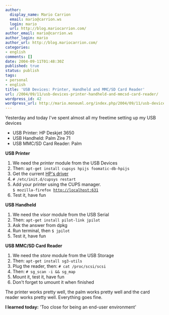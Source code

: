 ```yaml
---
author:
  display_name: Mario Carrion
  email: mario@carrion.ws
  login: mario
  url: http://blog.mariocarrion.com/
author_email: mario@carrion.ws
author_login: mario
author_url: http://blog.mariocarrion.com/
categories:
- english
comments: []
date: 2004-09-11T01:48:30Z
published: true
status: publish
tags:
- personal
- english
title: 'USB Devices: Printer, Handheld and MMC/SD Card Reader'
url: /2004/09/11/usb-devices-printer-handheld-and-mmcsd-card-reader/
wordpress_id: 42
wordpress_url: http://mario.monouml.org/index.php/2004/09/11/usb-devices-printer-handheld-and-mmcsd-card-reader/
---
```


<div style="clear:both;"></div>
<p>Yesterday and today I've spent almost all my freetime setting up my USB devices</p>
<ul>
<li>USB Printer: HP Deskjet 3650</li>
<li>USB Handheld: Palm Zire 71</li>
<li>USB MMC/SD Card Reader: Palm</li>
</ul>
<p><span style="font-weight:bold;">USB Printer</span></p>
<ol>
<li>We need the <span style="font-style:italic;">printer</span> module from the USB Devices</li>
<li>Then: <code>apt-get install cupsys hpijs foomatic-db-hpijs</code></li>
<li>Get the current <a href="http://www.linuxprinting.org/show_printer.cgi?recnum=HP-DeskJet_3650">HP's driver</a></li>
<li><code># /etc/init.d/cupsys restart</code></li>
<li>Add your printer using the CUPS manager.<br /><code>$ mozilla-firefox <a href="http://localhost:631">http://localhost:631</a></code></li>
<li>Test it, have fun</li>
</ol>
<p><span style="font-weight:bold;">USB Handheld</span></p>
<ol>
<li>We need the <span style="font-style:italic;">visor</span> module from the USB Serial</li>
<li>Then: <code>apt-get install pilot-link jpilot</code></li>
<li>Ask the answer from dpkg</li>
<li>Run terminal, then <code>$ jpilot</code></li>
<li>Test it, have fun</li>
</ol>
<p><span style="font-weight:bold;">USB MMC/SD Card Reader</span></p>
<ol>
<li>We need the <span style="font-style:italic;">store</span> module from the USB Storage</li>
<li>Then: <code>apt-get install sg3-utils</code></li>
<li>Plug the reader, then: <code># cat /proc/scsi/scsi</code></li>
<li>Then: <code># sg_scan -i && sg_map</code></li>
<li>Mount it, test it, have fun</li>
<li>Don't  forget to umount it when finished</li>
</ol>
<p>The printer works pretty well, the palm works pretty well and the card reader works pretty well. Everything goes fine.</p>
<p><span style="font-weight:bold;">I learned today:</span> 'Too close for being an end-user environment'
<div style="clear:both; padding-bottom: 0.25em;"></div>
